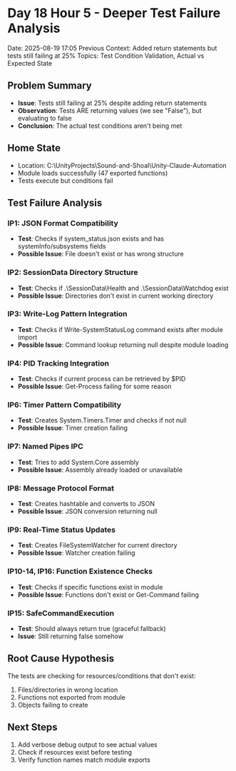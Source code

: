 # Day 18 Hour 5 - Deeper Test Failure Analysis
Date: 2025-08-19 17:05
Previous Context: Added return statements but tests still failing at 25%
Topics: Test Condition Validation, Actual vs Expected State

## Problem Summary
- **Issue**: Tests still failing at 25% despite adding return statements
- **Observation**: Tests ARE returning values (we see "False"), but evaluating to false
- **Conclusion**: The actual test conditions aren't being met

## Home State
- Location: C:\UnityProjects\Sound-and-Shoal\Unity-Claude-Automation
- Module loads successfully (47 exported functions)
- Tests execute but conditions fail

## Test Failure Analysis

### IP1: JSON Format Compatibility
- **Test**: Checks if system_status.json exists and has systemInfo/subsystems fields
- **Possible Issue**: File doesn't exist or has wrong structure

### IP2: SessionData Directory Structure  
- **Test**: Checks if .\SessionData\Health and .\SessionData\Watchdog exist
- **Possible Issue**: Directories don't exist in current working directory

### IP3: Write-Log Pattern Integration
- **Test**: Checks if Write-SystemStatusLog command exists after module import
- **Possible Issue**: Command lookup returning null despite module loading

### IP4: PID Tracking Integration
- **Test**: Checks if current process can be retrieved by $PID
- **Possible Issue**: Get-Process failing for some reason

### IP6: Timer Pattern Compatibility
- **Test**: Creates System.Timers.Timer and checks if not null
- **Possible Issue**: Timer creation failing

### IP7: Named Pipes IPC
- **Test**: Tries to add System.Core assembly
- **Possible Issue**: Assembly already loaded or unavailable

### IP8: Message Protocol Format
- **Test**: Creates hashtable and converts to JSON
- **Possible Issue**: JSON conversion returning null

### IP9: Real-Time Status Updates
- **Test**: Creates FileSystemWatcher for current directory
- **Possible Issue**: Watcher creation failing

### IP10-14, IP16: Function Existence Checks
- **Test**: Checks if specific functions exist in module
- **Possible Issue**: Functions don't exist or Get-Command failing

### IP15: SafeCommandExecution
- **Test**: Should always return true (graceful fallback)
- **Issue**: Still returning false somehow

## Root Cause Hypothesis
The tests are checking for resources/conditions that don't exist:
1. Files/directories in wrong location
2. Functions not exported from module
3. Objects failing to create

## Next Steps
1. Add verbose debug output to see actual values
2. Check if resources exist before testing
3. Verify function names match module exports